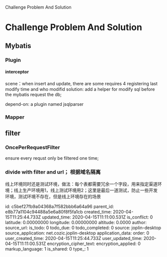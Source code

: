 Challenge Problem And Solution

# Challenge Problem And Solution

## Mybatis
### Plugin
#### interceptor
scene：when insert and update, there are some requires 4 registering last modify time and who modifid 
solution: add a helper for modify sql before the mybatis request the db;

depend-on: a plugin named jsqlparser
### Mapper

## filter
### OncePerRequestFilter
ensure every requst only be filtered one time;

### divide with filter and url； 根据域名隔离
线上环境同时还是测试环境，做法：每个表都需要冗余一个字段，用来指定渠道环境；线上生产环境用1，线上测试环境用2；这里是最后一道测试，防止一些开发环境，测试环境不存在，但是线上环境存在的场景


id: c5bef27fb9a04368a7f582bbb6a64a96
parent_id: e8b77a1104c94488a5e6a80f8f5fa1cb
created_time: 2020-04-15T11:25:44.733Z
updated_time: 2020-04-15T11:11:00.531Z
is_conflict: 0
latitude: 0.00000000
longitude: 0.00000000
altitude: 0.0000
author: 
source_url: 
is_todo: 0
todo_due: 0
todo_completed: 0
source: joplin-desktop
source_application: net.cozic.joplin-desktop
application_data: 
order: 0
user_created_time: 2020-04-15T11:25:44.733Z
user_updated_time: 2020-04-15T11:11:00.531Z
encryption_cipher_text: 
encryption_applied: 0
markup_language: 1
is_shared: 0
type_: 1